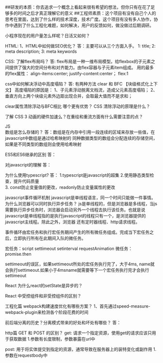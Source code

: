 ##研发的本质：你去追求一个概念上看起来很有希望的想法，但你只有在花了足够多的时间之后才真正理解它的意义
##工程师素质：这个项目有没有自己个人的思考在里面，达到了什么样的技术深度，技术广度。这个项目有没有多人协作，协作中遇到了什么工程化难题，如何解决，用户的反馈如何，做没做过后期调研。

小程序现在的用户量怎么样呢？日活又如何？

HTML:
1、HTML中如何做SEO优化？
答：主要可以从三个方面入手。
1: title; 
2: meta description;
3: meta keywords 

CSS:
了解flex布局吗？
答: flex布局是一种一维布局模型。给flexbox的子元素之间提供了强大的空间分布和对齐能力。由flex容器与子元素item组成。
用的最多的flex属性：
align-items:center; 
justify-content:center；
flex:1

css中如何解决浮动中高度塌陷？
答: 有两种方法 clear 和 BFC 【块级格式化上下文】
高度塌陷的原因是：
1、子元素浮动脱离文档流，造成父元素高度塌陷；
2、垂直方向上两个块级元素外边距出现合并，会取最大值而不是求和；

clear属性清除浮动与BFC相比 哪个更有优势？
CSS 清除浮动的原理是什么？

了解 CSS 3 动画的硬件加速么？在重绘和重流方面有什么需要注意的点？


JS  
数组是怎么存储的？
答：数组是在内存中引用一段连续的区域来存放一些值，在javascript中数组是通过哈希映射的
同种数据类型的数组会分配连续的存储空间，如果是不同类型的数组则会使用哈希映射

ES5和ES6继承的区别
答：

对javascript的理解
答：

为什么使用typescript?
答： 1.typescript是javascript的超集
    2.使用静态类型检查，提升代码质量  
    3. const防止变量值的更改，readonly防止变量属性的更改

javascript事件循环机制
javascript是单线程语言，同一个时间只能做一件事情。为什么浏览器可以同时执行异步任务？
js是单线程的，但是浏览器是多线程，当js需要执行异步任务时，浏览器会启动另外一个线程去执行该任务。也就是说javascript是单线程指的是执行javascript的线程只有一个，是浏览器提供的javascript主线程。除此之外，浏览器
还有定时器线程、http请求线程。

事件循环由宏任务和执行宏任务期间产生的所有微任务组成。完成当下宏任务之后，立即执行所有在此期间入队的微任务。

宏任务：script  settimeout setinterval requestAnimation
微任务：promise.then

settimeout的误区，如果settimeout所处的宏任务执行完了，大于4ms, name就会执行settimeout.如果小于4msname就需要等下一个宏任务执行完才会执行settimeout


React
为什么react的setState是异步的？


React 中受控组件和非受控组件的区别？



工程化篇
webpack构建速度优化有哪些方案？
1、首先通过speed-measure-webpack-plugin来检测各个阶段花费的时间


前后端分离的历史？分离模式带来的好处和坏处有哪些？
答：


http篇
GET 和 POST 的区别？
get: 请求一个指定资源，使用get的请求应该只用于获取数据
1.参数有长度限制，参数暴露在url中

post: 用于将实体提交到指定的资源，通常导致在服务器上的装特变化或副作用
1.参数在requestbody中
